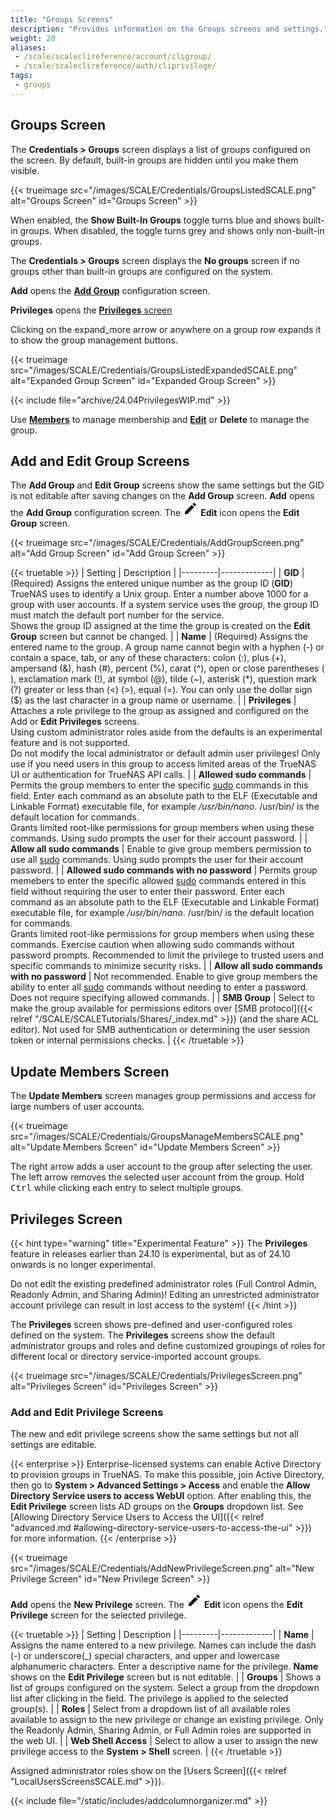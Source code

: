 ```yaml
---
title: "Groups Screens"
description: "Provides information on the Groups screens and settings."
weight: 20
aliases:
 - /scale/scaleclireference/account/cligroup/
 - /scale/scaleclireference/auth/cliprivilege/
tags:
 - groups
---
```


## Groups Screen

The **Credentials > Groups** screen displays a list of groups configured on the screen. By default, built-in groups are hidden until you make them visible.

{{< trueimage src="/images/SCALE/Credentials/GroupsListedSCALE.png" alt="Groups Screen" id="Groups Screen" >}}

When enabled, the **Show Built-In Groups** toggle turns blue and shows built-in groups. When disabled, the toggle turns grey and shows only non-built-in groups.

The **Credentials > Groups** screen displays the **No groups** screen if no groups other than built-in groups are configured on the system.

**Add** opens the **[Add Group](#add-group-screen)** configuration screen.

**Privileges** opens the [**Privileges** screen](#privileges-screen)

Clicking on the <span class="material-icons">expand_more</span> arrow or anywhere on a group row expands it to show the group management buttons.

{{< trueimage src="/images/SCALE/Credentials/GroupsListedExpandedSCALE.png" alt="Expanded Group Screen" id="Expanded Group Screen" >}}

{{< include file="archive/24.04PrivilegesWIP.md" >}}

Use [**Members**](#update-members) to manage membership and [**Edit**](#edit-group) or **Delete** to manage the group.

## Add and Edit Group Screens

The **Add Group** and **Edit Group** screens show the same settings but the GID is not editable after saving changes on the **Add Group** screen.
**Add** opens the **Add Group** configuration screen.
The <svg xmlns="http://www.w3.org/2000/svg" width="24" height="24" viewBox="0 0 24 24"><path fill="currentColor" d="M20.71 7.04c.39-.39.39-1.04 0-1.41l-2.34-2.34c-.37-.39-1.02-.39-1.41 0l-1.84 1.83l3.75 3.75M3 17.25V21h3.75L17.81 9.93l-3.75-3.75z"/></svg> **Edit** icon opens the **Edit Group** screen.

{{< trueimage src="/images/SCALE/Credentials/AddGroupScreen.png" alt="Add Group Screen" id="Add Group Screen" >}}

{{< truetable >}}
| Setting | Description |
|---------|-------------|
| **GID** | (Required) Assigns the entered unique number as the group ID (**GID**) TrueNAS uses to identify a Unix group. Enter a number above 1000 for a group with user accounts. If a system service uses the group, the group ID must match the default port number for the service.<br> Shows the group ID assigned at the time the group is created on the **Edit Group** screen but cannot be changed. |
| **Name** | (Required) Assigns the entered name to the group. A group name cannot begin with a hyphen (-) or contain a space, tab, or any of these characters: colon (:), plus (+), ampersand (&), hash (#), percent (%), carat (^), open or close parentheses ( ), exclamation mark (!), at symbol (@), tilde (~), asterisk (*), question mark (?) greater or less than (<) (>), equal (=). You can only use the dollar sign ($) as the last character in a group name or username. |
| **Privileges** | Attaches a role privilege to the group as assigned and configured on the Add or **Edit Privileges** screens. <br>Using custom administrator roles aside from the defaults is an experimental feature and is not supported.<br>Do not modify the local administrator or default admin user privileges! Only use if you need users in this group to access limited areas of the TrueNAS UI or authentication for TrueNAS API calls. |
| **Allowed sudo commands** | Permits the group members to enter the specific [sudo](https://www.sudo.ws/) commands in this field. Enter each command as an absolute path to the ELF (Executable and Linkable Format) executable file, for example */usr/bin/nano*. <file>/usr/bin/</file> is the default location for commands. <br> Grants limited root-like permissions for group members when using these commands. Using sudo prompts the user for their account password. |
| **Allow all sudo commands** | Enable to give group members permission to use all [sudo](https://www.sudo.ws/) commands. Using sudo prompts the user for their account password. |
| **Allowed sudo commands with no password** | Permits group memebers to enter the specific allowed [sudo](https://www.sudo.ws/) commands entered in this field without requiring the user to enter their password. Enter each command as an absolute path to the ELF (Executable and Linkable Format) executable file, for example */usr/bin/nano*. <file>/usr/bin/</file> is the default location for commands. <br> Grants limited root-like permissions for group members when using these commands. Exercise caution when allowing sudo commands without password prompts. Recommended to limit the privilege to trusted users and specific commands to minimize security risks. |
| **Allow all sudo commands with no password** | Not recommended. Enable to give group members the ability to enter all [sudo](https://www.sudo.ws/) commands without needing to enter a password. Does not require specifying allowed commands. |
| **SMB Group** | Select to make the group available for permissions editors over [SMB protocol]({{< relref "/SCALE/SCALETutorials/Shares/_index.md" >}}) (and the share ACL editor). Not used for SMB authentication or determining the user session token or internal permissions checks. |
{{< /truetable >}}

## Update Members Screen

The **Update Members** screen manages group permissions and access for large numbers of user accounts.

{{< trueimage src="/images/SCALE/Credentials/GroupsManageMembersSCALE.png" alt="Update Members Screen" id="Update Members Screen" >}}

The right arrow <i class="fa fa-arrow-right" aria-hidden="true" title="Right Arrow"></i> adds a user account to the group after selecting the user.
The left arrow <i class="fa fa-arrow-left" aria-hidden="true" title="Left Arrow"></i> removes the selected user account from the group.
Hold <kbd>Ctrl</kbd> while clicking each entry to select multiple groups.

## Privileges Screen

{{< hint type="warning" title="Experimental Feature" >}}
The **Privileges** feature in releases earlier than 24.10 is experimental, but as of 24.10 onwards is no longer experimental.

Do not edit the existing predefined administrator roles (Full Control Admin, Readonly Admin, and Sharing Admin)!
Editing an unrestricted administrator account privilege can result in lost access to the system!
{{< /hint >}}

The **Privileges** screen shows pre-defined and user-configured roles defined on the system.
The **Privileges** screens show the default administrator groups and roles and define customized groupings of roles for different local or directory service-imported account groups.

{{< trueimage src="/images/SCALE/Credentials/PrivilegesScreen.png" alt="Privileges Screen" id="Privileges Screen" >}}

### Add and Edit Privilege Screens

The new and edit privilege screens show the same settings but not all settings are editable.

{{< enterprise >}}
Enterprise-licensed systems can enable Active Directory to provision groups in TrueNAS. To make this possible, join Active Directory, then go to **System > Advanced Settings > Access** and enable the **Allow Directory Service users to access WebUI** option. After enabling this, the **Edit Privilege** screen lists AD groups on the **Groups** dropdown list.
See [Allowing Directory Service Users to Access the UI]({{< relref "advanced.md #allowing-directory-service-users-to-access-the-ui" >}}) for more information.
{{< /enterprise >}}

{{< trueimage src="/images/SCALE/Credentials/AddNewPrivilegeScreen.png" alt="New Privilege Screen" id="New Privilege Screen" >}}

**Add** opens the **New Privilege** screen. 
The <svg xmlns="http://www.w3.org/2000/svg" width="24" height="24" viewBox="0 0 24 24"><path fill="currentColor" d="M20.71 7.04c.39-.39.39-1.04 0-1.41l-2.34-2.34c-.37-.39-1.02-.39-1.41 0l-1.84 1.83l3.75 3.75M3 17.25V21h3.75L17.81 9.93l-3.75-3.75z"/></svg> **Edit** icon opens the **Edit Privilege** screen for the selected privilege.

{{< truetable >}}
| Setting | Description |
|---------|-------------|
| **Name** | Assigns the name entered to a new privilege. Names can include the dash (-) or underscore(_) special characters, and upper and lowercase alphanumeric characters. Enter a descriptive name for the privilege. **Name** shows on the **Edit Privilege** screen but is not editable. |
| **Groups** | Shows a list of groups configured on the system. Select a group from the dropdown list after clicking in the field. The privilege is applied to the selected group(s). |
| **Roles** | Select from a dropdown list of all available roles available to assign to the new privilege or change an existing privilege. Only the Readonly Admin, Sharing Admin, or Full Admin roles are supported in the web UI. |
| **Web Shell Access** | Select to allow a user to assign the new privilege access to the **System > Shell** screen. |
{{< /truetable >}}

Assigned administrator roles show on the [Users Screen]({{< relref "LocalUsersScreensSCALE.md" >}}).

{{< include file="/static/includes/addcolumnorganizer.md" >}}
